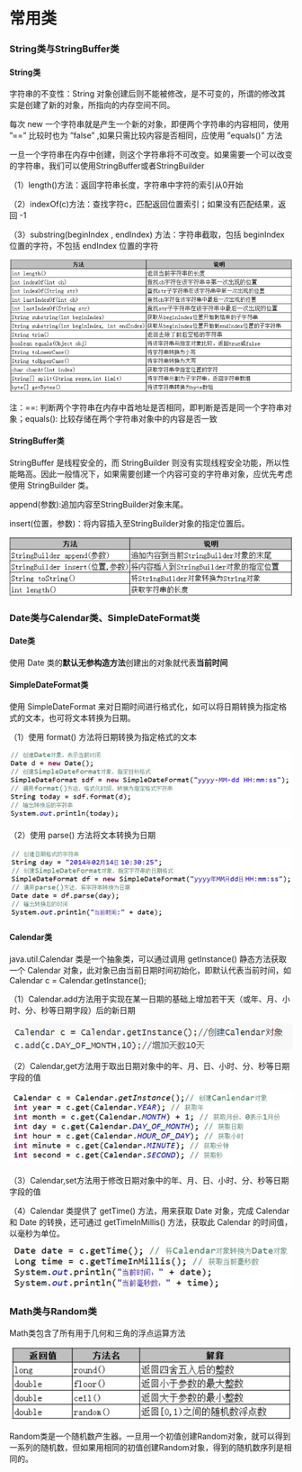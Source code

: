 # 常用类

### String类与StringBuffer类

#### String类

字符串的不变性：String 对象创建后则不能被修改，是不可变的，所谓的修改其实是创建了新的对象，所指向的内存空间不同。

每次 new 一个字符串就是产生一个新的对象，即便两个字符串的内容相同，使用 ”==” 比较时也为 ”false” ,如果只需比较内容是否相同，应使用 ”equals()” 方法 

一旦一个字符串在内存中创建，则这个字符串将不可改变。如果需要一个可以改变的字符串，我们可以使用StringBuffer或者StringBuilder

（1）length()方法：返回字符串长度，字符串中字符的索引从0开始

（2）indexOf(c)方法：查找字符c，匹配返回位置索引；如果没有匹配结果，返回 -1

（3）substring(beginIndex , endIndex) 方法：字符串截取，包括 beginIndex 位置的字符，不包括 endIndex 位置的字符

![String-API](assets/String-API.png)

注：==: 判断两个字符串在内存中首地址是否相同，即判断是否是同一个字符串对象；equals(): 比较存储在两个字符串对象中的内容是否一致

#### StringBuffer类

StringBuffer 是线程安全的，而 StringBuilder 则没有实现线程安全功能，所以性能略高。因此一般情况下，如果需要创建一个内容可变的字符串对象，应优先考虑使用 StringBuilder 类。

append(参数):追加内容至StringBuilder对象末尾。

insert(位置，参数)：将内容插入至StringBuilder对象的指定位置后。

![StringBuffer-API](assets/StringBuffer-API.png)

### Date类与Calendar类、SimpleDateFormat类

#### Date类

使用 Date 类的**默认无参构造方法**创建出的对象就代表**当前时间**

#### SimpleDateFormat类

使用 SimpleDateFormat 来对日期时间进行格式化，如可以将日期转换为指定格式的文本，也可将文本转换为日期。

（1）使用 format() 方法将日期转换为指定格式的文本

![Date-SimpleDateFormat](assets/Date-SimpleDateFormat-1.png)

（2）使用 parse() 方法将文本转换为日期

![ SimpleDateFormat-Date](assets/SimpleDateFormat-Date-2.png)

#### Calendar类

java.util.Calendar 类是一个抽象类，可以通过调用 getInstance() 静态方法获取一个 Calendar 对象，此对象已由当前日期时间初始化，即默认代表当前时间，如 Calendar c = Calendar.getInstance();

（1）Calendar.add方法用于实现在某一日期的基础上增加若干天（或年、月、小时、分、秒等日期字段）后的新日期

![Calendar-add](assets/Calendar-add.png)

（2）Calendar,get方法用于取出日期对象中的年、月、日、小时、分、秒等日期字段的值

![Calendar-get](assets/Calendar-get.png)

（3）Calendar,set方法用于修改日期对象中的年、月、日、小时、分、秒等日期字段的值

（4）Calendar 类提供了 getTime() 方法，用来获取 Date 对象，完成 Calendar 和 Date 的转换，还可通过 getTimeInMillis() 方法，获取此 Calendar 的时间值，以毫秒为单位。

![Calendar-Date](assets/Calendar-Date.png)



### Math类与Random类

Math类包含了所有用于几何和三角的浮点运算方法

![Math-API](assets/Math-API.png)

Random类是一个随机数产生器。一旦用一个初值创建Random对象，就可以得到一系列的随机数，但如果用相同的初值创建Random对象，得到的随机数序列是相同的。

